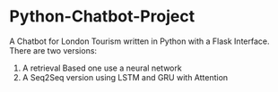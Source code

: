 # Python-Chatbot-Project
A Chatbot for London Tourism written in Python with a Flask Interface.
There are two versions: 
1. A retrieval Based one use a neural network
2. A Seq2Seq version using LSTM and GRU with Attention
